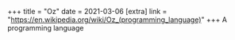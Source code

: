 +++
title = "Oz"
date = 2021-03-06
[extra]
link = "https://en.wikipedia.org/wiki/Oz_(programming_language)"
+++
A programming language


